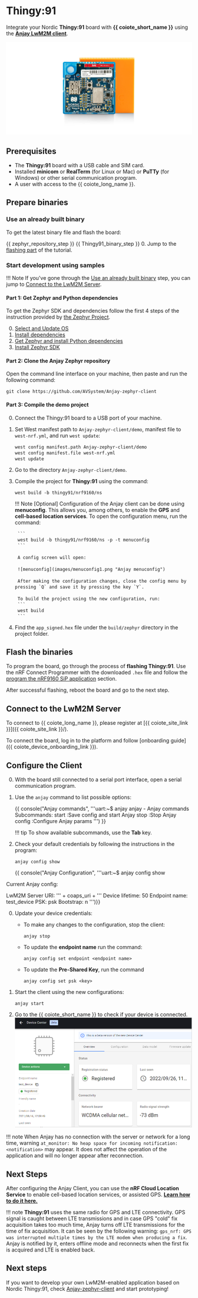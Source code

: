 # Thingy:91

Integrate your Nordic **Thingy:91** board with **{{ coiote_short_name }}** using the [**Anjay LwM2M client**](https://avsystem.github.io/Anjay-doc/index.html).

![Thingy:91](images/NordicThingy91.jpeg "Nordic Thingy:91")

## Prerequisites

- The **Thingy:91** board with a USB cable and SIM card.
- Installed **minicom** or **RealTerm** (for Linux or Mac) or **PuTTy** (for Windows) or other serial communication program.
- A user with access to the {{ coiote_long_name }}.

## Prepare binaries
### Use an already built binary

To get the latest binary file and flash the board:

{{ zephyr_repository_step }}
{{ Thingy91_binary_step }}
0. Jump to the [flashing part](#flash-the-binaries) of the tutorial.

### Start development using samples
!!! Note
    If you've gone through the [Use an already built binary](#use-an-already-built-binary) step, you can jump to [Connect to the LwM2M Server](#connect-to-the-lwm2m-server).

#### Part 1: Get Zephyr and Python dependencies

To get the Zephyr SDK and dependencies follow the first 4 steps of the instruction provided by [the Zephyr Project](https://docs.zephyrproject.org/latest/getting_started/index.html).

0. [Select and Update OS](https://docs.zephyrproject.org/latest/develop/getting_started/index.html#select-and-update-os)
0. [Install dependencies](https://docs.zephyrproject.org/latest/develop/getting_started/index.html#install-dependencies)
0. [Get Zephyr and install Python dependencies](https://docs.zephyrproject.org/latest/develop/getting_started/index.html#get-zephyr-and-install-python-dependencies)
0. [Install Zephyr SDK](https://docs.zephyrproject.org/latest/develop/getting_started/index.html#install-zephyr-sdk)


#### Part 2: Clone the Anjay Zephyr repository

Open the command line interface on your machine, then paste and run the following command:

   ```
   git clone https://github.com/AVSystem/Anjay-zephyr-client
   ```

#### Part 3: Compile the demo project

0. Connect the Thingy:91 board to a USB port of your machine.
0. Set West manifest path to `Anjay-zephyr-client/demo`, manifest file to `west-nrf.yml`, and run `west update`:

    ```
    west config manifest.path Anjay-zephyr-client/demo
    west config manifest.file west-nrf.yml
    west update
    ```

0. Go to the directory `Anjay-zephyr-client/demo`.

0. Compile the project for **Thingy:91** using the command:

    ```
    west build -b thingy91/nrf9160/ns
    ```

    !!! Note
        [Optional] Configuration of the Anjay client can be done using **menuconfig**. This allows you, among others, to enable the **GPS** and **cell-based location services**. To open the configuration menu, run the command:

        ```
        west build -b thingy91/nrf9160/ns -p -t menuconfig
        ```

        A config screen will open:

        ![menuconfig](images/menuconfig1.png "Anjay menuconfig")

        After making the configuration changes, close the config menu by pressing `Q` and save it by pressing the key `Y`.

        To build the project using the new configuration, run:
        ```
        west build
        ```

0. Find the `app_signed.hex` file under the `build/zephyr` directory in the project folder.

## Flash the binaries
To program the board, go through the process of **flashing Thingy:91**. Use the nRF Connect Programmer with the downloaded `.hex` file and follow the [program the nRF9160 SiP application](https://developer.nordicsemi.com/nRF_Connect_SDK/doc/latest/nrf/ug_thingy91_gsg.html#program-the-nrf9160-sip-application) section.

After successful flashing, reboot the board and go to the next step.

## Connect to the LwM2M Server

To connect to {{ coiote_long_name }}, please register at [{{ coiote_site_link }}]({{ coiote_site_link }}/).

To connect the board, log in to the platform and follow [onboarding guide]({{ coiote_device_onboarding_link }}).

## Configure the Client

0. With the board still connected to a serial port interface, open a serial communication program.

0. Use the `anjay` command to list possible options:

    {{ console("Anjay commands",
'''uart:~$ anjay
anjay - Anjay commands
Subcommands:
start   :Save config and start Anjay
stop    :Stop Anjay
config  :Configure Anjay params
''') }}

    !!! tip
        To show available subcommands, use the **Tab** key.

0. Check your default credentials by following the instructions in the program:

    ```
    anjay config show
    ```

    {{ console("Anjay Configuration",
'''uart:~$ anjay config show

Current Anjay config:

 LwM2M Server URI: ''' + coaps_uri + '''
 Device lifetime: 50
 Endpoint name: test_device
 PSK: psk
 Bootstrap: n
''')}}

0. Update your device credentials:
    * To make any changes to the configuration, stop the client:

        ```
        anjay stop
        ```

    * To update the **endpoint name** run the command:

        ```
        anjay config set endpoint <endpoint name>
        ```

    * To update the **Pre-Shared Key**, run the command

         ```
         anjay config set psk <key>
         ```

0. Start the client using the new configurations:

    ```
    anjay start
    ```

0. Go to the {{ coiote_short_name }} to check if your device is connected.
    ![Registered device](images/registered_device.png "Registered device")

!!! note
    When Anjay has no connection with the server or network for a long time, warning
    `at_monitor: No heap space for incoming notification: <notification>` may appear.
    It does not affect the operation of the application and will no longer appear after reconnection.

## Next Steps
After configuring the Anjay Client, you can use the **nRF Cloud Location Service** to enable cell-based location services, or assisted GPS. [**Learn how to do it here.**](../../Cloud_integrations/nRF_Cloud_Location_services/Configure_nRF_Cloud_integration.md)

!!! note
    **Thingy:91** uses the same radio for GPS and LTE connectivity. GPS signal is
    caught between LTE transmissions and in case GPS "cold" fix acquisition takes
    too much time, Anjay turns off LTE transmissions for the time of fix acquisition.
    It can be seen by the following warning: `gps_nrf: GPS was interrupted multiple
    times by the LTE modem when producing a fix`. Anjay is notified by it, enters
    offline mode and reconnects when the first fix is acquired and LTE is enabled back.


## Next steps

If you want to develop your own LwM2M-enabled application based on Nordic Thingy:91, check [Anjay-zephyr-client](https://github.com/AVSystem/Anjay-zephyr-client) and start prototyping!
